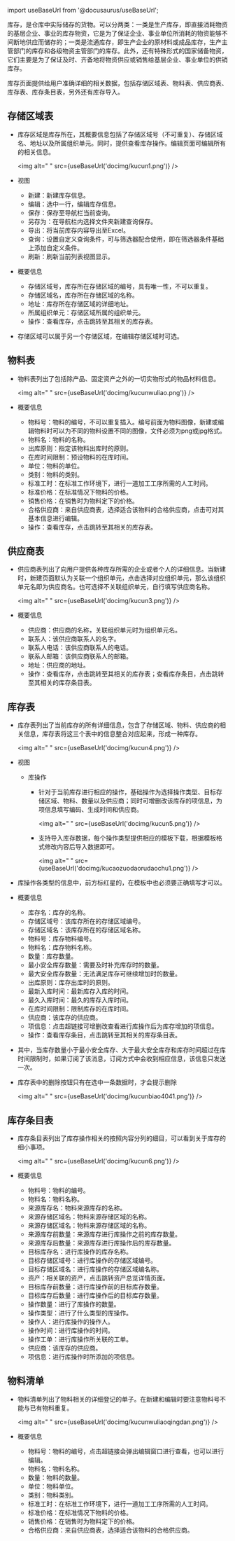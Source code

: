 
import useBaseUrl from '@docusaurus/useBaseUrl';

库存，是仓库中实际储存的货物。可以分两类：一类是生产库存，即直接消耗物资的基层企业、事业的库存物资，它是为了保证企业、事业单位所消耗的物资能够不间断地供应而储存的；一类是流通库存，即生产企业的原材料或成品库存，生产主管部门的库存和各级物资主管部门的库存。此外，还有特殊形式的国家储备物资，它们主要是为了保证及时、齐备地将物资供应或销售给基层企业、事业单位的供销库存。

库存页面提供给用户准确详细的相关数据，包括存储区域表、物料表、供应商表、库存表、库存条目表，另外还有库存导入。

## 存储区域表

* 库存区域是库存所在，其概要信息包括了存储区域号（不可重复）、存储区域名、地址以及所属组织单元。同时，提供查看库存操作。编辑页面可编辑所有的相关信息。

  <img alt=" " src={useBaseUrl('docimg/kucun1.png')} />

* 视图
  * 新建：新建库存信息。
  * 编辑：选中一行，编辑库存信息。
  * 保存：保存至导航栏当前查询。
  * 另存为：在导航栏内选择文件夹新建查询保存。
  * 导出：将当前库存内容导出至Excel。
  * 查询：设置自定义查询条件，可与筛选器配合使用，即在筛选器条件基础上添加自定义条件。
  * 刷新：刷新当前列表视图显示。

* 概要信息
  * 存储区域号，库存所在存储区域的编号，具有唯一性，不可以重复。
  * 存储区域名，库存所在存储区域的名称。
  * 地址：库存所在存储区域的详细地址。
  * 所属组织单元：存储区域所属的组织单元。
  * 操作：查看库存，点击跳转至其相关的库存表。

* 存储区域可以属于另一个存储区域，在编辑存储区域时可选。

## 物料表

* 物料表列出了包括除产品、固定资产之外的一切实物形式的物品材料信息。

  <img alt=" " src={useBaseUrl('docimg/kucunwuliao.png')} />

* 概要信息
  * 物料号：物料的编号，不可以重复插入。编号前面为物料图像，新建或编辑物料时可以为不同的物料设置不同的图像，文件必须为png或jpg格式。
  * 物料名：物料的名称。
  * 出库原则：指定该物料出库时的原则。
  * 在库时间限制：预设物料的在库时间。
  * 单位：物料的单位。
  * 类别：物料的类别。
  * 标准工时：在标准工作环境下，进行一道加工工序所需的人工时间。
  * 标准价格：在标准情况下物料的价格。
  * 销售价格：在销售时为物料定下的价格。
  * 合格供应商：来自供应商表，选择适合该物料的合格供应商，点击可对其基本信息进行编辑。
  * 操作：查看库存，点击跳转至其相关的库存表。

## 供应商表

* 供应商表列出了向用户提供各种库存所需的企业或者个人的详细信息。当新建时，新建页面默认为关联一个组织单元，点击选择对应组织单元，那么该组织单元名即为供应商名。也可选择不关联组织单元，自行填写供应商名称。

  <img alt=" " src={useBaseUrl('docimg/kucun3.png')} />

* 概要信息
  * 供应商：供应商的名称，关联组织单元时为组织单元名。
  * 联系人：该供应商联系人的名字。
  * 联系人电话：该供应商联系人的电话。
  * 联系人邮箱：该供应商联系人的邮箱。
  * 地址：供应商的地址。
  * 操作：查看库存，点击跳转至其相关的库存表；查看库存条目，点击跳转至其相关的库存条目表。

## 库存表

* 库存表列出了当前库存的所有详细信息，包含了存储区域、物料、供应商的相关信息，库存表将这三个表中的信息整合对应起来，形成一种库存。

  <img alt=" " src={useBaseUrl('docimg/kucun4.png')} />

* 视图
  * 库操作
    * 针对于当前库存进行相应的操作，基础操作为选择操作类型、目标存储区域、物料、数量以及供应商；同时可增删改该库存的项信息，为项信息填写编码、生成时间和供应商。

      <img alt=" " src={useBaseUrl('docimg/kucun5.png')} />

    * 支持导入库存数据，每个操作类型提供相应的模板下载，根据模板格式修改内容后导入数据即可。

      <img alt=" " src={useBaseUrl('docimg/kucaozuodaorudaochu1.png')} />

* 库操作各类型的信息中，前方标红星的，在模板中也必须要正确填写才可以。

* 概要信息
  * 库存名：库存的名称。
  * 存储区域号：该库存所在的存储区域编号。
  * 存储区域名：该库存所在的存储区域名称。
  * 物料号：库存物料编号。
  * 物料名：库存物料名称。
  * 数量：库存数量。
  * 最小安全库存数量：需要及时补充库存时的数量。
  * 最大安全库存数量：无法满足库存可继续增加时的数量。
  * 出库原则：库存出库时的原则。
  * 最新入库时间：最新库存入库的时间。
  * 最久入库时间：最久的库存入库时间。
  * 在库时间限制：限制库存的在库时间。
  * 供应商：该库存的供应商。
  * 项信息：点击超链接可增删改查看进行库操作后为库存增加的项信息。
  * 操作：查看库存条目，点击跳转至其相关的库存条目表。

* 其中，当库存数量小于最小安全库存、大于最大安全库存和库存时间超过在库时间限制时，如果订阅了该消息，订阅方式中会收到相应信息，该信息只发送一次。

* 库存表中的删除按钮只有在选中一条数据时，才会提示删除

  <img alt=" " src={useBaseUrl('docimg/kucunbiao4041.png')} />

## 库存条目表

* 库存条目表列出了库存操作相关的按照内容分列的细目，可以看到关于库存的细小事项。

  <img alt=" " src={useBaseUrl('docimg/kucun6.png')} />

* 概要信息
  * 物料号：物料的编号。
  * 物料名：物料名称。
  * 来源库存名：物料来源库存的名称。
  * 来源存储区域名：物料来源存储区域的名称。
  * 来源存储区域名：物料来源存储区域的名称。
  * 来源库存前数量：来源库存进行库操作之前的库存数量。
  * 来源库存后数量：来源库存进行库操作后的库存数量。
  * 目标库存名：进行库操作的库存名称。
  * 目标存储区域号：进行库操作的存储区域编号。
  * 目标存储区域名：进行库操作的存储区域编名称。
  * 资产：相关联的资产，点击跳转资产总览详情页面。
  * 目标库存前数量：进行库操作前的目标库存数量。
  * 目标库存后数量：进行库操作后的目标库存数量。
  * 操作数量：进行了库操作的数量。
  * 操作类型：进行了什么类型的库操作。
  * 操作人：进行库操作的操作人。
  * 操作时间：进行库操作的时间。
  * 操作工单：进行库操作所关联的工单。
  * 供应商：该库存的供应商。
  * 项信息：进行库操作时所添加的项信息。

## 物料清单

* 物料清单列出了物料相关的详细登记的单子。在新建和编辑时要注意物料号不能与已有物料重复。

  <img alt=" " src={useBaseUrl('docimg/kucunwuliaoqingdan.png')} />

* 概要信息
  * 物料号：物料的编号，点击超链接会弹出编辑窗口进行查看，也可以进行编辑。
  * 物料名：物料名称。
  * 数量：物料的数量。
  * 单位：物料单位。
  * 类别：物料类别。
  * 标准工时：在标准工作环境下，进行一道加工工序所需的人工时间。
  * 标准价格：在标准情况下物料的价格。
  * 销售价格：在销售时为物料定下的价格。
  * 合格供应商：来自供应商表，选择适合该物料的合格供应商。
